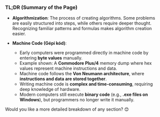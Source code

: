### **TL;DR (Summary of the Page)**

- **Algorithmization**: The process of creating algorithms. Some problems are easily structured into steps, while others require deeper thought. Recognizing familiar patterns and formulas makes algorithm creation easier.

- **Machine Code (Gépi kód)**:  
  - Early computers were programmed directly in machine code by entering **byte values** manually.  
  - Example shown: A **Commodore Plus/4** memory dump where hex values represent machine instructions and data.  
  - Machine code follows the **Von Neumann architecture**, where **instructions and data are stored together**.  
  - Writing machine code is **complex and time-consuming**, requiring deep knowledge of hardware.  
  - Modern computers still execute **binary code** (e.g., **.exe files on Windows**), but programmers no longer write it manually.  

Would you like a more detailed breakdown of any section? 😊